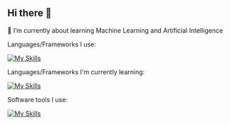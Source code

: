 ## Hi there 👋

🌱 I’m currently about learning Machine Learning and Artificial Intelligence

Languages/Frameworks I use:

[![My Skills](https://skillicons.dev/icons?i=py,c,sqlite,html,css,r,astro)](https://skillicons.dev)

Languages/Frameworks I'm currently learning:

[![My Skills](https://skillicons.dev/icons?i=js,nextjs,pytorch,tensorflow)](https://skillicons.dev)

Software tools I use:

[![My Skills](https://skillicons.dev/icons?i=wordpress,figma,webflow,vercel,blender)](https://skillicons.dev)

<!--
**Rex-Hirst/Rex-Hirst** is a ✨ _special_ ✨ repository because its `README.md` (this file) appears on your GitHub profile.

Here are some ideas to get you started:

- 🔭 I’m currently working on ...
- 🌱 I’m currently learning ...
- 👯 I’m looking to collaborate on ...
- 🤔 I’m looking for help with ...
- 💬 Ask me about ...
- 📫 How to reach me: ...
- 😄 Pronouns: ...
- ⚡ Fun fact: ...
-->
